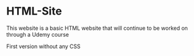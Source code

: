 # HTML-Site
This website is a basic HTML website that will continue to be worked on through a Udemy course

First version without any CSS
